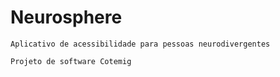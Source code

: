 # Neurosphere
    Aplicativo de acessibilidade para pessoas neurodivergentes

    Projeto de software Cotemig

